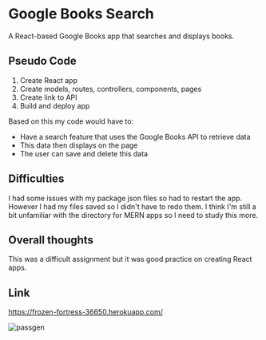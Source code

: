 # Google Books Search

A React-based Google Books app that searches and displays books.

## Pseudo Code
1. Create React app
2. Create models, routes, controllers, components, pages
3. Create link to API
4. Build and deploy app

Based on this my code would have to:
- Have a search feature that uses the Google Books API to retrieve data
- This data then displays on the page
- The user can save and delete this data

## Difficulties
I had some issues with my package json files so had to restart the app. However I had my files saved so I didn't have to redo them. I think I'm still a bit unfamiliar with the directory for MERN apps so I need to study this more.

## Overall thoughts
This was a difficult assignment but it was good practice on creating React apps.

## Link
https://frozen-fortress-36650.herokuapp.com/

![passgen](https://user-images.githubusercontent.com/74627515/119260963-0fa39280-bbcd-11eb-8a73-1c9a32c9f24a.png)
